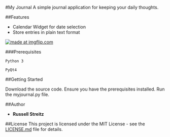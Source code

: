 #My Journal
A simple journal application for keeping your daily thoughts.

##Features
- Calendar Widget for date selection
- Store entries in plain text format

<a href="https://imgflip.com/gif/1fjcsp"><img src="https://i.imgflip.com/1fjcsp.gif" title="made at imgflip.com"/></a>

###Prerequisites
```
Python 3
```
```
PyQt4
```

##Getting Started

Download the source code. Ensure you have the prerequisites installed. Run the myjournal.py file.

##Author
* **Russell Streitz**

##License
This project is licensed under the MIT License - see the [LICENSE.md](LICENSE.md) file for details.
